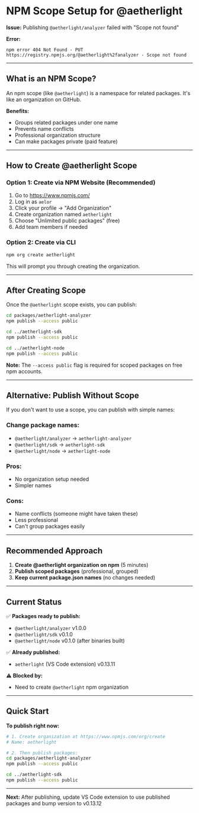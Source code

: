 # NPM Scope Setup for @aetherlight

**Issue:** Publishing `@aetherlight/analyzer` failed with "Scope not found"

**Error:**
```
npm error 404 Not Found - PUT https://registry.npmjs.org/@aetherlight%2fanalyzer - Scope not found
```

---

## What is an NPM Scope?

An npm scope (like `@aetherlight`) is a namespace for related packages. It's like an organization on GitHub.

**Benefits:**
- Groups related packages under one name
- Prevents name conflicts
- Professional organization structure
- Can make packages private (paid feature)

---

## How to Create @aetherlight Scope

### Option 1: Create via NPM Website (Recommended)

1. Go to https://www.npmjs.com/
2. Log in as `aelor`
3. Click your profile → "Add Organization"
4. Create organization named `aetherlight`
5. Choose "Unlimited public packages" (free)
6. Add team members if needed

### Option 2: Create via CLI

```bash
npm org create aetherlight
```

This will prompt you through creating the organization.

---

## After Creating Scope

Once the `@aetherlight` scope exists, you can publish:

```bash
cd packages/aetherlight-analyzer
npm publish --access public

cd ../aetherlight-sdk
npm publish --access public

cd ../aetherlight-node
npm publish --access public
```

**Note:** The `--access public` flag is required for scoped packages on free npm accounts.

---

## Alternative: Publish Without Scope

If you don't want to use a scope, you can publish with simple names:

### Change package names:
- `@aetherlight/analyzer` → `aetherlight-analyzer`
- `@aetherlight/sdk` → `aetherlight-sdk`
- `@aetherlight/node` → `aetherlight-node`

### Pros:
- No organization setup needed
- Simpler names

### Cons:
- Name conflicts (someone might have taken these)
- Less professional
- Can't group packages easily

---

## Recommended Approach

1. **Create @aetherlight organization on npm** (5 minutes)
2. **Publish scoped packages** (professional, grouped)
3. **Keep current package.json names** (no changes needed)

---

## Current Status

✅ **Packages ready to publish:**
- `@aetherlight/analyzer` v1.0.0
- `@aetherlight/sdk` v0.1.0
- `@aetherlight/node` v0.1.0 (after binaries built)

✅ **Already published:**
- `aetherlight` (VS Code extension) v0.13.11

⚠️ **Blocked by:**
- Need to create `@aetherlight` npm organization

---

## Quick Start

**To publish right now:**

```bash
# 1. Create organization at https://www.npmjs.com/org/create
# Name: aetherlight

# 2. Then publish packages:
cd packages/aetherlight-analyzer
npm publish --access public

cd ../aetherlight-sdk
npm publish --access public
```

---

**Next:** After publishing, update VS Code extension to use published packages and bump version to v0.13.12
